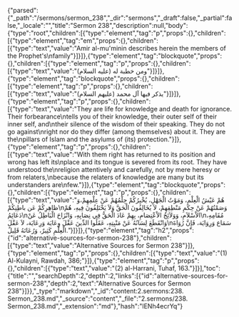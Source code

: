 {"parsed":{"_path":"/sermons/sermon_238","_dir":"sermons","_draft":false,"_partial":false,"_locale":"","title":"Sermon 238","description":null,"body":{"type":"root","children":[{"type":"element","tag":"p","props":{},"children":[{"type":"element","tag":"em","props":{},"children":[{"type":"text","value":"Amir al-mu'minin describes herein the members of the Prophet's\nfamily"}]}]},{"type":"element","tag":"blockquote","props":{},"children":[{"type":"element","tag":"p","props":{},"children":[{"type":"text","value":"ومن خطبة له (عليه السلام)"}]}]},{"type":"element","tag":"blockquote","props":{},"children":[{"type":"element","tag":"p","props":{},"children":[{"type":"text","value":"يذكر فيها آل محمد (عليهم السلام)"}]}]},{"type":"element","tag":"p","props":{},"children":[{"type":"text","value":"They are life for knowledge and death for ignorance. Their forbearance\ntells you of their knowledge, their outer self of their inner self, and\ntheir silence of the wisdom of their speaking. They do not go against\nright nor do they differ (among themselves) about it. They are the\npillars of Islam and the asylums of (its) protection."}]},{"type":"element","tag":"p","props":{},"children":[{"type":"text","value":"With them right has returned to its position and wrong has left its\nplace and its tongue is severed from its root. They have understood the\nreligion attentively and carefully, not by mere heresy or from relaters,\nbecause the relaters of knowledge are many but its understanders are\nfew."}]},{"type":"element","tag":"blockquote","props":{},"children":[{"type":"element","tag":"p","props":{},"children":[{"type":"text","value":"هُمْ عَيْشُ الْعِلْمِ، وَمَوْتُ الْجَهْلِ، يُخْبِرُكُمْ حِلْمُهُمْ عَنْ عِلْمِهِمْ،وَ ظاهِرِكُمْ عَن باطِنِكُمْ\nوَصَمْتُهُمْ عَنْ حِكَمِ مَنْطِقِهِمْ، لاَ يُخَالِفُونَ الْحَقَّ وَلاَ يَخْتَلِفُونَ فِيهِ، هُمْ دَعَائِمُ\nالاْسْلاَمِ، وَوَلاَئِجُ الاْعْتِصَامِ، بِهِمْ عَادَ الْحَقُّ فِي نِصَابِهِ، وَانْزَاحَ الْبَاطِلُ عَنْ\nمُقَامِهِ، وَانْقَطَعَ لِسَانُهُ عَنْ مَنْبِتِهِ، عَقَلُوا الدِّينَ عَقْلَ وِعَايَة وَرِعَايَة، لاَ عَقْلَ\nسَمَاع وَرِوَايَة، فَإِنَّ رُوَاةَ الْعِلْمِ كَثِيرٌ، وَرُعَاتَهُ قَلِيلٌ."}]}]},{"type":"element","tag":"h2","props":{"id":"alternative-sources-for-sermon-238"},"children":[{"type":"text","value":"Alternative Sources for Sermon 238"}]},{"type":"element","tag":"p","props":{},"children":[{"type":"text","value":"(1) Al-Kulayni, Rawdah, 386;"}]},{"type":"element","tag":"p","props":{},"children":[{"type":"text","value":"(2) al-Harrani, Tuhaf, 163."}]}],"toc":{"title":"","searchDepth":2,"depth":2,"links":[{"id":"alternative-sources-for-sermon-238","depth":2,"text":"Alternative Sources for Sermon 238"}]}},"_type":"markdown","_id":"content:2.sermons:238. Sermon_238.md","_source":"content","_file":"2.sermons/238. Sermon_238.md","_extension":"md"},"hash":"lENh4ecrYq"}